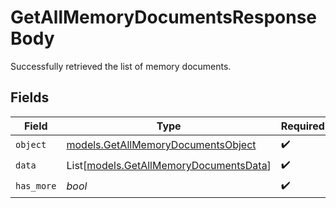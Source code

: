 # GetAllMemoryDocumentsResponseBody

Successfully retrieved the list of memory documents.


## Fields

| Field                                                                            | Type                                                                             | Required                                                                         | Description                                                                      |
| -------------------------------------------------------------------------------- | -------------------------------------------------------------------------------- | -------------------------------------------------------------------------------- | -------------------------------------------------------------------------------- |
| `object`                                                                         | [models.GetAllMemoryDocumentsObject](../models/getallmemorydocumentsobject.md)   | :heavy_check_mark:                                                               | N/A                                                                              |
| `data`                                                                           | List[[models.GetAllMemoryDocumentsData](../models/getallmemorydocumentsdata.md)] | :heavy_check_mark:                                                               | N/A                                                                              |
| `has_more`                                                                       | *bool*                                                                           | :heavy_check_mark:                                                               | N/A                                                                              |